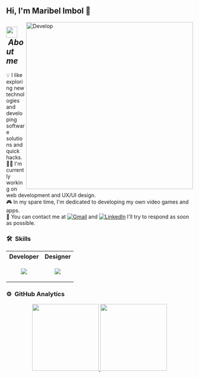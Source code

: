 ## Hi, I'm Maribel Imbol 🤞

<img align="right" width=450px alt="Develop" src="https://media.giphy.com/media/LMcB8XospGZO8UQq87/giphy.gif" />

## <img src="https://media.giphy.com/media/ObNTw8Uzwy6KQ/giphy.gif" width="30px">&nbsp;***About me***

💡 I like exploring new technologies and developing software solutions and quick hacks. <br>
👩‍💻 I'm currently working on web development and UX/UI design. <br>
🎮 In my spare time, I'm dedicated to developing my own video games and apps. <br>
💌 You can contact me at <a href="mailto:imbolmaribel@gmail.com"><img img src="https://img.shields.io/badge/gmail-%23EA4335.svg?style=plastic&logo=gmail&logoColor=white" alt="Gmail"/></a> and <a href="https://www.linkedin.com/in/maribel-imbol-a3733724a/"><img src="https://img.shields.io/badge/linkedin-%230A66C2.svg?style=plastic&logo=linkedin&logoColor=white" alt="LinkedIn"/></a> I'll try to respond as soon as possible.

### 🛠️ &nbsp;Skills
<table>  
  <tr>
    <th>Developer</th>
    <th>Designer</th>
  </tr>
  <tr>
    <td>
      <p align="center">
  <a href="https://skillicons.dev">
    <img src="https://skillicons.dev/icons?i=git,github,vscode,cs,html,css,js,ts,react,vite,nextjs,nodejs,postman,linux&perline=14" />
  </a>
</p>
    </td>
    <td>
      <p align="center">
  <a href="https://skillicons.dev">
    <img src="https://skillicons.dev/icons?i=figma,xd,materialui,ai,ps,unity,godot,blender&perline=14" />
  </a>
</p>
    </td>
  </tr>  
</table>

### ⚙️ &nbsp;GitHub Analytics
<p align="center">
  <a href="https://github.com/Imbol">
<!--     <p align="left"> <img src="https://komarev.com/ghpvc/?username=Imbol" alt="Imbol" /> </p> -->
    <img height="180em" src="https://github-readme-stats-eight-theta.vercel.app/api?username=Imbol&show_icons=true&theme=radical&include_all_commits=true&count_private=true"/>
    <img height="180em" src="https://github-readme-stats-eight-theta.vercel.app/api/top-langs/?username=Imbol&layout=compact&langs_count=8&theme=radical"/>    
  </a>
</p>
